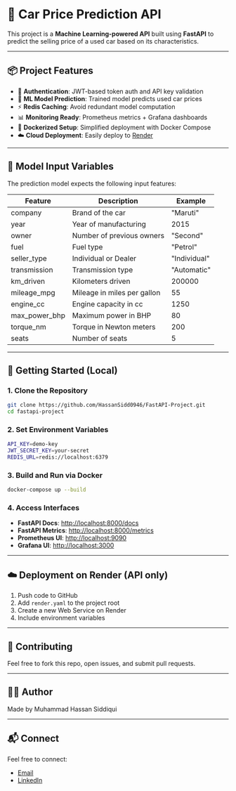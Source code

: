 # 🚗 Car Price Prediction API

This project is a **Machine Learning-powered API** built using **FastAPI** to predict the selling price of a used car based on its characteristics.

---

## 📦 Project Features

- 🔐 **Authentication**: JWT-based token auth and API key validation  
- 🤖 **ML Model Prediction**: Trained model predicts used car prices  
- ⚡ **Redis Caching**: Avoid redundant model computation  
- 📊 **Monitoring Ready**: Prometheus metrics + Grafana dashboards  
- 🐳 **Dockerized Setup**: Simplified deployment with Docker Compose  
- ☁️ **Cloud Deployment**: Easily deploy to [Render](https://render.com)  

---

## 🧠 Model Input Variables

The prediction model expects the following input features:

| Feature       | Description                  | Example     |
|---------------|------------------------------|-------------|
| company       | Brand of the car             | "Maruti"    |
| year          | Year of manufacturing        | 2015        |
| owner         | Number of previous owners    | "Second"    |
| fuel          | Fuel type                    | "Petrol"    |
| seller_type   | Individual or Dealer         | "Individual"|
| transmission  | Transmission type            | "Automatic" |
| km_driven     | Kilometers driven            | 200000      |
| mileage_mpg   | Mileage in miles per gallon  | 55          |
| engine_cc     | Engine capacity in cc        | 1250        |
| max_power_bhp | Maximum power in BHP         | 80          |
| torque_nm     | Torque in Newton meters      | 200         |
| seats         | Number of seats              | 5           |

---

## 🚀 Getting Started (Local)

### 1. Clone the Repository
```bash
git clone https://github.com/HassanSidd0946/FastAPI-Project.git
cd fastapi-project
```

### 2. Set Environment Variables
```bash
API_KEY=demo-key
JWT_SECRET_KEY=your-secret
REDIS_URL=redis://localhost:6379
```

### 3. Build and Run via Docker
```bash
docker-compose up --build
```

### 4. Access Interfaces
- **FastAPI Docs**: [http://localhost:8000/docs](http://localhost:8000/docs)  
- **FastAPI Metrics**: [http://localhost:8000/metrics](http://localhost:8000/metrics)  
- **Prometheus UI**: [http://localhost:9090](http://localhost:9090)  
- **Grafana UI**: [http://localhost:3000](http://localhost:3000)  

---

## ☁️ Deployment on Render (API only)

1. Push code to GitHub  
2. Add `render.yaml` to the project root  
3. Create a new Web Service on Render  
4. Include environment variables  

---

## 🤝 Contributing

Feel free to fork this repo, open issues, and submit pull requests.

---

## 👩‍💻 Author

Made by Muhammad Hassan Siddiqui

---

## 📬 Connect

Feel free to connect:  
- [Email](mailto:hassansiddiqui0946@gmail.com)  
- [LinkedIn](www.linkedin.com/in/muhammad-hassan-siddiqui-b157132b2)
